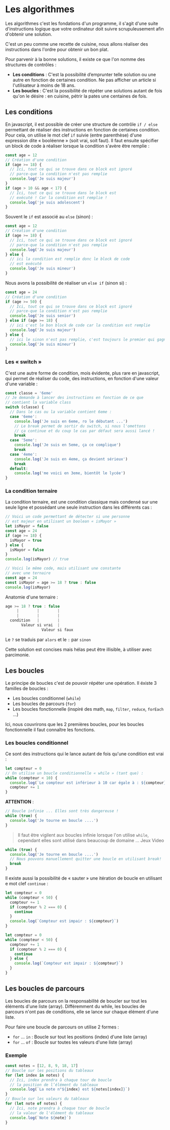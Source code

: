 # Les algorithmes

Les algorithmes c'est les fondations d'un programme, il s'agit d'une suite d'instructions logique que votre ordinateur doit suivre scrupuleusement afin d'obtenir une solution.

C'est un peu comme une recette de cuisine, nous allons réaliser des instructions dans l'ordre pour obtenir un bon plat.

Pour parvenir à la bonne solutions, il existe ce que l'on nomme des structures de contrôles :

- **Les conditions** : C'est la possibilité d’emprunter telle solution ou une autre en fonction de certaines condition. Ne pas afficher un article si l'utilisateur à moins de 18 ans.
- **Les boucles** : C'est la possibilité de répéter une solutions autant de fois qu'on le désire : en cuisine, pétrir la pates une centaines de fois.

## Les conditions

En javascript, il est possible de créer une structure de contrôle `if / else` permettant de réaliser des instructions en fonction de certaines condition. Pour cela, on utilise le mot clef `if` suivie (entre parenthèse) d'une expression dite « booléenne » (soit vrai, soit faut). Il faut ensuite spécifier un block de code à réaliser lorsque la condition s'avère être remplie :

```js
const age = 12
// Création d'une condition
if (age >= 18) {
  // Ici, tout ce qui se trouve dans ce block est ignoré
  // parce-que la condition n'est pas remplie
  console.log('Je suis majeur')
}
if (age > 10 && age < 17) {
  // Ici, tout ce qui se trouve dans le block est
  // exécuté ! Car la condition est remplie !
  console.log('je suis adolescent')
}
```

Souvent le `if` est associé au `else` (sinon) :

```js
const age = 12
// Création d'une condition
if (age >= 18) {
  // Ici, tout ce qui se trouve dans ce block est ignoré
  // parce-que la condition n'est pas remplie
  console.log('Je suis majeur')
} else {
  // ici la condition est remplie donc le block de code
  // est exécuté
  console.log('Je suis mineur')
}
```

Nous avons la possibilité de réaliser un `else if` (sinon si) :

```js
const age = 24
// Création d'une condition
if (age >= 50) {
  // Ici, tout ce qui se trouve dans ce block est ignoré
  // parce-que la condition n'est pas remplie
  console.log('Je suis senior')
} else if (age >= 18) {
  // ici c'est le bon block de code car la condition est remplie
  console.log('Je suis majeur')
} else {
  // ici le sinon n'est pas remplie, c'est toujours le premier qui gagne.
  console.log('Je suis mineur')
}
```

### Les « switch »

C'est une autre forme de condition, mois évidente, plus rare en javascript, qui permet de réaliser du code, des instructions, en fonction d'une valeur d'une variable :

```js
const classe = '6eme'
// Je demande à lancer des instructions en fonction de ce que
// contient la variable class
switch (classe) {
  // Dans le cas ou la variable contient 6eme :
  case '6eme':
    console.log('Je suis en 6eme, ro le débutant ...')
    // Le break permet de sortir du switch, si nous l'omettons
    // ça continue et du coup le cas par défaut sera aussi lancé !
    break
  case '5eme':
    console.log('Je suis en 5eme, ça ce complique')
    break
  case '4eme':
    console.log('Je suis en 4eme, ça devient sérieux')
    break
  default:
    console.log('me voici en 3eme, bientôt le lycée')
}
```

### La condition ternaire

La condition ternaire, est une condition classique mais condensé sur une seule ligne et possédant une seule instruction dans les différents cas :

```js
// Voici un code permettant de détecter si une personne
// est majeur en utilisant un boolean « isMayor »
let isMayor = false
const age = 24
if (age >= 18) {
  isMayor = true
} else {
  isMayor = false
}
console.log(isMayor) // true
```

```js
// Voici le même code, mais utilisant une constante
// avec une ternaire
const age = 24
const isMayor = age >= 18 ? true : false
console.log(isMayor)
```

Anatomie d'une ternaire :

```js
age >= 18 ? true : false
     |        |        |
     |        |        |
  condition   |        |
       Valeur si vrai  |
                Valeur si faux
```

Le `?` se traduis par `alors` et le `:` par `sinon`

Cette solution est concises mais hélas peut être illisible, à utiliser avec parcimonie.

## Les boucles

Le principe de boucles c'est de pouvoir répéter une opération. Il éxiste 3 familles de boucles :

- Les boucles conditionnel (`while`)
- Les boucles de parcours (`for`)
- Les boucles fonctionnelle (inspiré des math, `map`, `filter`, `reduce`, `forEach` ...)

Ici, nous couvrirons que les 2 premières boucles, pour les boucles fonctionnelle il faut connaître les fonctions.

### Les boucles conditionnel

Ce sont des instructions qui le lance autant de fois qu'une condition est vrai :

```js
let compteur = 0
// On utilise un boucle conditionnelle « while » (tant que) :
while (compteur < 10) {
  console.log(`Le compteur est inférieur à 10 car égale à : ${compteur}`)
  compteur += 1
}
```

**ATTENTION** :

```js
// Boucle infinie ... Elles sont très dangereuse !
while (true) {
  console.log('Je tourne en boucle ....')
}
```

> Il faut être vigilent aux boucles infinie lorsque l'on utilise `while`, cependant elles sont utilisé dans beaucoup de domaine ... Jeux Video
```js
while (true) {
  console.log('Je tourne en boucle ....')
  // Nous pouvons manuellement quitter une boucle en utilisant break!
  break
}
```

Il existe aussi la possibilité de « sauter » une itération de boucle en utilisant e mot clef `continue` :

```js
let compteur = 0
while (compteur < 50) {
  compteur += 1
  if (compteur % 2 === 0) {
    continue
  }
  console.log(`Compteur est impair : ${compteur}`)
}
```

```js
let compteur = 0
while (compteur < 50) {
  compteur += 1
  if (compteur % 2 === 0) {
    continue
  } else {
    console.log(`Compteur est impair : ${compteur}`)
  }
}
```

## Les boucles de parcours

Les boucles de parcours on la responsabilité de boucler sur tout les éléments d'une liste (array). Différemment du while, les boucles de parcours n'ont pas de conditions, elle se lance sur chaque élément d'une liste.

Pour faire une boucle de parcours on utilise 2 formes :

- `for` ... `in` : Boucle sur tout les positions (index) d'une liste (array)
- `for` ... `of` : Boucle sur toutes les valeurs d'une liste (array)

### Exemple

```js
const notes = [12, 8, 9, 18, 17]
// Boucle sur les positions du tableaux
for (let index in notes) {
  // Ici, index prendra à chaque tour de boucle
  // la position de l’élément du tableaux
  console.log(`La note n°${index} est ${notes[index]}`)
}
// Boucle sur les valeurs du tableaux
for (let note of notes) {
  // Ici, note prendra à chaque tour de boucle
  // la valeur de l'élément du tableaux
  console.log(`Note ${note}`)
}
```
